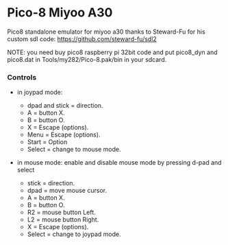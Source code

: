 # Pico-8 Miyoo A30
Pico8 standalone emulator for miyoo a30
thanks to Steward-Fu for his custom sdl code: https://github.com/steward-fu/sdl2

NOTE: you need buy pico8 raspberry pi 32bit code and put pico8_dyn and pico8.dat in Tools/my282/Pico-8.pak/bin in your sdcard.

### Controls

- in joypad mode:

	- dpad and stick = direction.
	- A = button X.
	- B = button O.
	- X = Escape (options).
	- Menu = Escape (options).
	- Start = Option
	- Select = change to mouse mode.
	
- in mouse mode: enable and disable mouse mode by pressing d-pad and select
   
	- stick = direction.
	- dpad = move mouse cursor.
	- A = button X.
	- B = button O.
	- R2 = mouse button Left.
	- L2 = mouse button Right.
	- X = Escape (options).
	- Select = change to joypad mode.
   
